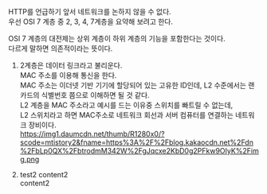 HTTP를 언급하기 앞서 네트워크를 논하지 않을 수 없다.  
우선 OSI 7 계층 중 2, 3, 4, 7계층을 요약해 보려고 한다.


OSI 7 계층의 대전제는 상위 계층이 하위 계층의 기능을 포함한다는 것이다.  
다르게 말하면 의존적이라는 뜻이다.


1. 2계층은 데이터 링크라고 불리운다.  
MAC 주소를 이용해 통신을 한다.  
MAC 주소는 이더넷 기반 기기에 할당되어 있는 고유한 ID인데, L2 수준에서는 랜카드의 식별번호 쯤으로 이해하면 될 것 같다.  
L2 계층을 MAC 주소라고 예시를 드는 이유중 스위치를 빠트릴 수 없는데,  
L2 스위치라고 하면 MAC주소로 네트워크 회선과 서버 컴퓨터를 연결하는 네트워크 장비이다.  
https://img1.daumcdn.net/thumb/R1280x0/?scode=mtistory2&fname=https%3A%2F%2Fblog.kakaocdn.net%2Fdn%2FbLp0QX%2FbtrodmM342W%2FgJqcxe2KbD0g2PFkw9OIyK%2Fimg.png



2. test2
content2  
content2